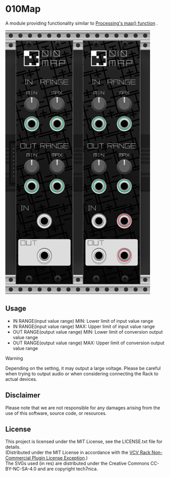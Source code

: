 # 010Map

A module providing functionality similar to [Processing's map() function](https://processing.org/reference/map_.html) .

![alt text](img/readme_image.png)

## Usage

* IN RANGE(input value range) MIN: Lower limit of input value range
* IN RANGE(input value range) MAX: Upper limit of input value range
* OUT RANGE(output value range) MIN: Lower limit of conversion output value range
* OUT RANGE(output value range) MAX: Upper limit of conversion output value range

> [!WARNING]
> Depending on the setting, it may output a large voltage. Please be careful when trying to output audio or when considering connecting the Rack to actual devices.

## Disclaimer

Please note that we are not responsible for any damages arising from the use of this software, source code, or resources.

## License

This project is licensed under the MIT License, see the LICENSE.txt file for details.  
(Distributed under the MIT License in accordance with the [VCV Rack Non-Commercial Plugin License Exception](https://github.com/VCVRack/Rack/blob/v1/LICENSE.md).)  
The SVGs used (in res) are distributed under the Creative Commons CC-BY-NC-SA-4.0 and are copyright tech7nica.  
